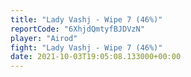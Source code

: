 ```yaml
---
title: "Lady Vashj - Wipe 7 (46%)"
reportCode: "6XhjdQmtyfBJDVzN"
player: "Airod"
fight: "Lady Vashj - Wipe 7 (46%)"
date: 2021-10-03T19:05:08.133000+00:00
---
```

